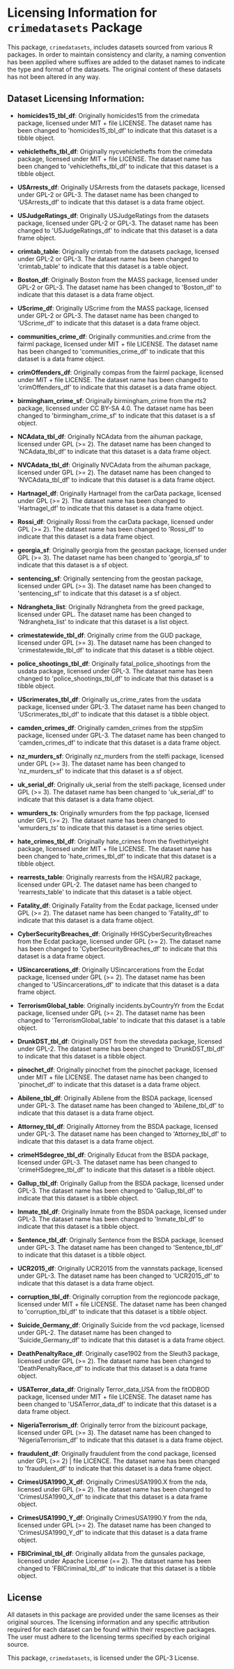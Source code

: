 # Licensing Information for `crimedatasets` Package

This package, `crimedatasets`, includes datasets sourced from various R packages. In order to maintain consistency and clarity, a naming convention has been applied where suffixes are added to the dataset names to indicate the type and format of the datasets. The original content of these datasets has not been altered in any way.

## Dataset Licensing Information:

- **homicides15_tbl_df**: 
  Originally homicides15 from the crimedata package, licensed under MIT + file LICENSE. The dataset name has been changed to 'homicides15_tbl_df' to indicate that this dataset is a tibble object.

- **vehiclethefts_tbl_df**: 
  Originally nycvehiclethefts from the crimedata package, licensed under MIT + file LICENSE. The dataset name has been changed to 'vehiclethefts_tbl_df' to indicate that this dataset is a tibble object.
   
- **USArrests_df**: 
  Originally USArrests from the datasets package, licensed under GPL-2 or GPL-3. The dataset name has been changed to 'USArrests_df' to indicate that this dataset is a data frame object.
   
  
- **USJudgeRatings_df**: 
  Originally USJudgeRatings from the datasets package, licensed under GPL-2 or GPL-3. The dataset name has been changed to 'USJudgeRatings_df' to indicate that this dataset is a data frame object.
  
- **crimtab_table**: 
  Originally crimtab from the datasets package, licensed under GPL-2 or GPL-3. The dataset name has been changed to 'crimtab_table' to indicate that this dataset is a table object.   

- **Boston_df**: 
  Originally Boston from the MASS package, licensed under GPL-2 or GPL-3. The dataset name has been changed to 'Boston_df' to indicate that this dataset is a data frame object.    


- **UScrime_df**: 
  Originally UScrime from the MASS package, licensed under GPL-2 or GPL-3. The dataset name has been changed to 'UScrime_df' to indicate that this dataset is a data frame object.   

- **communities_crime_df**: 
  Originally communities.and.crime from the fairml package, licensed under MIT + file LICENSE. The dataset name has been changed to 'communities_crime_df' to indicate that this dataset is a data frame object.   

- **crimOffenders_df**: 
  Originally compas from the fairml package, licensed under MIT + file LICENSE. The dataset name has been changed to 'crimOffenders_df' to indicate that this dataset is a data frame object.   

- **birmingham_crime_sf**: 
  Originally birmingham_crime from the rts2 package, licensed under CC BY-SA 4.0. The dataset name has been changed to 'birmingham_crime_sf' to indicate that this dataset is a sf object.   


- **NCAdata_tbl_df**: 
  Originally NCAdata from the aihuman package, licensed under GPL (>= 2). The dataset name has been changed to 'NCAdata_tbl_df' to indicate that this dataset is a data frame object.     

- **NVCAdata_tbl_df**: 
  Originally NVCAdata from the aihuman package, licensed under GPL (>= 2). The dataset name has been changed to 'NVCAdata_tbl_df' to indicate that this dataset is a data frame object.   

- **Hartnagel_df**: 
  Originally Hartnagel from the carData package, licensed under GPL (>= 2). The dataset name has been changed to 'Hartnagel_df' to indicate that this dataset is a data frame object.   

- **Rossi_df**: 
  Originally Rossi from the carData package, licensed under GPL (>= 2). The dataset name has been changed to 'Rossi_df' to indicate that this dataset is a data frame object.   

- **georgia_sf**: 
  Originally georgia from the geostan package, licensed under GPL (>= 3). The dataset name has been changed to 'georgia_sf' to indicate that this dataset is a sf object.   

- **sentencing_sf**: 
  Originally sentencing from the geostan package, licensed under GPL (>= 3). The dataset name has been changed to 'sentencing_sf' to indicate that this dataset is a sf object.   


- **Ndrangheta_list**: 
  Originally Ndrangheta from the greed package, licensed under GPL. The dataset name has been changed to 'Ndrangheta_list' to indicate that this dataset is a list object.  


- **crimestatewide_tbl_df**: 
  Originally crime from the GUD package, licensed under GPL (>= 3). The dataset name has been changed to 'crimestatewide_tbl_df' to indicate that this dataset is a tibble object.   

- **police_shootings_tbl_df**: 
  Originally fatal_police_shootings from the usdata package, licensed under GPL-3. The dataset name has been changed to 'police_shootings_tbl_df' to indicate that this dataset is a tibble object.     

- **UScrimerates_tbl_df**: 
  Originally us_crime_rates from the usdata package, licensed under GPL-3. The dataset name has been changed to 'UScrimerates_tbl_df' to indicate that this dataset is a tibble object.


- **camden_crimes_df**: 
  Originally camden_crimes from the stppSim package, licensed under GPL-3. The dataset name has been changed to 'camden_crimes_df' to indicate that this dataset is a data frame object.  

- **nz_murders_sf**: 
  Originally nz_murders from the stelfi package, licensed under GPL (>= 3). The dataset name has been changed to 'nz_murders_sf' to indicate that this dataset is a sf object.  


- **uk_serial_df**: 
  Originally uk_serial from the stelfi package, licensed under GPL (>= 3). The dataset name has been changed to 'uk_serial_df' to indicate that this dataset is a data frame object.  

- **wmurders_ts**: 
  Originally wmurders from the fpp package, licensed under GPL (>= 2). The dataset name has been changed to 'wmurders_ts' to indicate that this dataset is a time series object.  

- **hate_crimes_tbl_df**: 
  Originally hate_crimes from the fivethirtyeight package, licensed under MIT + file LICENSE. The dataset name has been changed to 'hate_crimes_tbl_df' to indicate that this dataset is a tibble object.  

- **rearrests_table**: 
  Originally rearrests from the HSAUR2 package, licensed under GPL-2. The dataset name has been changed to 'rearrests_table' to indicate that this dataset is a table object.   

- **Fatality_df**: 
  Originally Fatality from the Ecdat package, licensed under GPL (>= 2). The dataset name has been changed to 'Fatality_df' to indicate that this dataset is a data frame object.   

- **CyberSecurityBreaches_df**: 
  Originally HHSCyberSecurityBreaches from the Ecdat package, licensed under GPL (>= 2). The dataset name has been changed to 'CyberSecurityBreaches_df' to indicate that this dataset is a data frame object.   

- **USincarcerations_df**: 
  Originally USincarcerations from the Ecdat package, licensed under GPL (>= 2). The dataset name has been changed to 'USincarcerations_df' to indicate that this dataset is a data frame object.   

- **TerrorismGlobal_table**: 
  Originally incidents.byCountryYr from the Ecdat package, licensed under GPL (>= 2). The dataset name has been changed to 'TerrorismGlobal_table' to indicate that this dataset is a table object.   

- **DrunkDST_tbl_df**: 
  Originally DST from the stevedata package, licensed under GPL-2. The dataset name has been changed to 'DrunkDST_tbl_df' to indicate that this dataset is a tibble object.  

- **pinochet_df**: 
  Originally pinochet from the pinochet package, licensed under MIT + file LICENSE. The dataset name has been changed to 'pinochet_df' to indicate that this dataset is a data frame object.   

- **Abilene_tbl_df**: 
  Originally Abilene from the BSDA package, licensed under GPL-3. The dataset name has been changed to 'Abilene_tbl_df' to indicate that this dataset is a data frame object.  

- **Attorney_tbl_df**: 
  Originally Attorney from the BSDA package, licensed under GPL-3. The dataset name has been changed to 'Attorney_tbl_df' to indicate that this dataset is a data frame object. 


- **crimeHSdegree_tbl_df**: 
  Originally Educat from the BSDA package, licensed under GPL-3. The dataset name has been changed to 'crimeHSdegree_tbl_df' to indicate that this dataset is a tibble object.   

- **Gallup_tbl_df**: 
  Originally Gallup from the BSDA package, licensed under GPL-3. The dataset name has been changed to 'Gallup_tbl_df' to indicate that this dataset is a tibble object.   

- **Inmate_tbl_df**: 
  Originally Inmate from the BSDA package, licensed under GPL-3. The dataset name has been changed to 'Inmate_tbl_df' to indicate that this dataset is a tibble object.   

- **Sentence_tbl_df**: 
  Originally Sentence from the BSDA package, licensed under GPL-3. The dataset name has been changed to 'Sentence_tbl_df' to indicate that this dataset is a tibble object.    


- **UCR2015_df**: 
  Originally UCR2015 from the vannstats package, licensed under GPL-3. The dataset name has been changed to 'UCR2015_df' to indicate that this dataset is a data frame object.   

- **corruption_tbl_df**: 
  Originally corruption from the regioncode package, licensed under MIT + file LICENSE. The dataset name has been changed to 'corruption_tbl_df' to indicate that this dataset is a tibble object.   

- **Suicide_Germany_df**: 
  Originally Suicide from the vcd package, licensed under GPL-2. The dataset name has been changed to 'Suicide_Germany_df' to indicate that this dataset is a data frame object. 

- **DeathPenaltyRace_df**: 
  Originally case1902 from the Sleuth3 package, licensed under GPL (>= 2). The dataset name has been changed to 'DeathPenaltyRace_df' to indicate that this dataset is a data frame object.    


- **USATerror_data_df**: 
  Originally Terror_data_USA from the fitODBOD package, licensed under MIT + file LICENSE. The dataset name has been changed to 'USATerror_data_df' to indicate that this dataset is a data frame object. 

- **NigeriaTerrorism_df**: 
  Originally terror from the bizicount package, licensed under GPL (>= 3). The dataset name has been changed to 'NigeriaTerrorism_df' to indicate that this dataset is a data frame object.   

- **fraudulent_df**: 
  Originally fraudulent from the cond package, licensed under GPL (>= 2) | file LICENCE. The dataset name has been changed to 'fraudulent_df' to indicate that this dataset is a data frame object.   

- **CrimesUSA1990_X_df**: 
  Originally CrimesUSA1990.X from the nda, licensed under GPL (>= 2). The dataset name has been changed to 'CrimesUSA1990_X_df' to indicate that this dataset is a data frame object.   

- **CrimesUSA1990_Y_df**: 
  Originally CrimesUSA1990.Y from the nda, licensed under GPL (>= 2). The dataset name has been changed to 'CrimesUSA1990_Y_df' to indicate that this dataset is a data frame object.   


- **FBICriminal_tbl_df**: 
  Originally alldata from the gunsales package, licensed under Apache License (== 2). The dataset name has been changed to 'FBICriminal_tbl_df' to indicate that this dataset is a tibble object.   



 
## License

All datasets in this package are provided under the same licenses as their original sources. The licensing information and any specific attribution required for each dataset can be found within their respective packages. The user must adhere to the licensing terms specified by each original source.

This package, `crimedatasets`, is licensed under the GPL-3 License.
 
